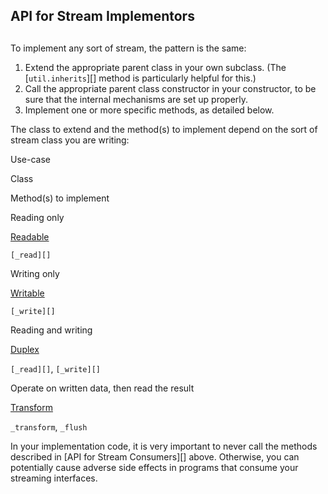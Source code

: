 ## API for Stream Implementors

## 

To implement any sort of stream, the pattern is the same:

1. Extend the appropriate parent class in your own subclass. (The
\[`util.inherits`\]\[\] method is particularly helpful for this.)
2. Call the appropriate parent class constructor in your constructor,
to be sure that the internal mechanisms are set up properly.
3. Implement one or more specific methods, as detailed below.

The class to extend and the method(s) to implement depend on the sort
of stream class you are writing:

Use-case

Class

Method(s) to implement

Reading only

[Readable][0]

`[_read][]`

Writing only

[Writable][1]

`[_write][]`

Reading and writing

[Duplex][2]

`[_read][]`, `[_write][]`

Operate on written data, then read the result

[Transform][3]

`_transform`, `_flush`

In your implementation code, it is very important to never call the
methods described in \[API for Stream Consumers\]\[\] above. Otherwise, you
can potentially cause adverse side effects in programs that consume
your streaming interfaces.


[0]: #stream_class_stream_readable_1
[1]: #stream_class_stream_writable_1
[2]: #stream_class_stream_duplex_1
[3]: #stream_class_stream_transform_1